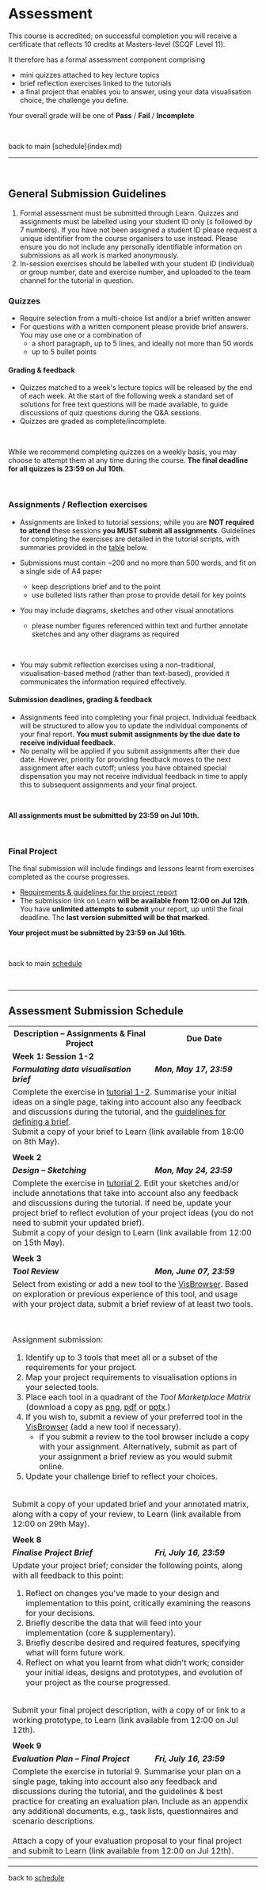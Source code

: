 # Assessment

This course is accredited; on successful completion you will receive a certificate that reflects 10 credits at Masters-level (SCQF Level 11). 

It therefore has a formal assessment component comprising
  * mini quizzes attached to key lecture topics
  * brief reflection exercises linked to the tutorials  <!-- [reflection exercises](reflection_exercises) linked to the tutorials -->  
  * a final project that enables you to answer, using your data visualisation choice, the challenge you define.

Your overall grade will be one of __Pass__ / __Fail__ / __Incomplete__

<p>&nbsp;</p>
back to main [schedule](index.md) 

***

<p>&nbsp;</p>


## General Submission Guidelines

1. Formal assessment must be submitted through Learn. Quizzes and assignments must be labelled using your student ID only (s followed by 7 numbers). If you have not been assigned a student ID please request a unique identifier from the course organisers to use instead. Please ensure you do not include any personally identifiable information on submissions as all work is marked anonymously. 
1. In-session exercises should be labelled with your student ID  (individual)  or group number, date and exercise number, and uploaded to the team channel for the tutorial in question. 

### Quizzes
 * Require selection from a multi-choice list and/or a brief written answer
 * For questions with a written component please provide brief answers. You may use one or a combination of 
   * a short paragraph, up to 5 lines, and ideally not more than 50 words
   * up to 5 bullet points
 
#### Grading &amp; feedback
 * Quizzes matched to a week's lecture topics will be released by the end of each week. At the start of the following week a standard set of solutions for free text questions will be made available, to guide discussions of quiz questions during the Q&A sessions.  
 * Quizzes are graded as complete/incomplete.
<br />

While we recommend completing quizzes on a weekly basis, you may choose to attempt them at any time during the course. **The final deadline for all quizzes is 23:59 on Jul 10th.** 
<p>&nbsp;</p>


<a name = "guidelines_reflection_exercises"></a>
### Assignments / Reflection exercises
 * Assignments are linked to tutorial sessions; while you are **NOT required to attend** these sessions **you MUST submit all assignments**. Guidelines for completing the exercises are detailed in the tutorial scripts, with summaries provided in the <a href="summaries_reflection_exercises">table</a> below. 

 * Submissions must contain ~200 and no more than 500 words, and fit on a single side of A4 paper
   * keep descriptions brief and to the point
   * use bulleted lists rather than prose to provide detail for key points
 * You may include diagrams, sketches and other visual annotations
   * please number figures referenced within text and further annotate sketches and any other diagrams as required
 <br />
  
 * You may submit reflection exercises using a non-traditional, visualisation-based method (rather than text-based), provided it communicates the information required effectively.

#### Submission deadlines, grading &amp; feedback
 * Assignments feed into completing your final project. Individual feedback will be structured to allow you to update the individual components of your final report. **You must submit assignments by the due date to receive individual feedback**. 
 * No penalty will be applied if you submit assignments after their due date. However, priority for providing feedback moves to the next assignment after each cutoff; unless you have obtained special dispensation you may not receive individual feedback in time to apply this to subsequent assignments and your final project.
<br />
 
**All assignments must be submitted by 23:59 on Jul 10th.**
<p>&nbsp;</p>

 
<a name = "guidelines_final_project"></a>
### Final Project

The final submission will include findings and lessons learnt from exercises completed as the course progresses.  
* [Requirements &amp; guidelines for the project report](final_project_report.md)
* The submission link on Learn __will be available from 12:00 on Jul 12th__. You have __unlimited attempts to submit__ your report, up until the final deadline. The __last version submitted will be that marked__. 

**Your project must be submitted by 23:59 on Jul 16th.**
<p>&nbsp;</p>

back to main [schedule](index.md)  
 
<p>&nbsp;</p>

***

<a name = "summaries_reflection_exercises"></a>
## Assessment Submission Schedule

<table width = "90%">
  <tr>
    <th>Description &ndash; Assignments &amp; Final Project</th>
    <th width = "200px">Due Date</th>
  </tr><tr style = "vertical-align:top;">
    <td colspan = "2">
      <a name = "1-1"></a>
      <b>Week 1: Session 1-2</b>
    </td>
  </tr><tr style = "vertical-align:top;font: italic bold">
    <td><b><i>Formulating data visualisation brief</i></b></td>
    <td><b><i>Mon, May 17, 23:59</i></b></td>
  </tr><tr style = "vertical-align:top;">
    <td colspan = "2">
     Complete the exercise in <a href="session-1-2.md#tutorial-project_brief">tutorial 1-2</a>. Summarise your initial ideas on a single page, taking into account also any feedback and discussions during the tutorial, and the <a href="session-1-2.md#guidelines_defining_project_brief">guidelines for defining a brief</a>.<br/>
      Submit a copy of your brief to <!-- a href="https://bit.ly/submission_reflection_exercises_2021" -->Learn<!-- /a --> (link available from 18:00 on 8th May).
    </td>
  </tr><tr style = "vertical-align:top;font: italic bold">
    <td colspan = "2"> </td>
  </tr><tr style = "vertical-align:top;font: italic bold">
    <td colspan = "2">
      <a name = "2-1"></a>
      <b>Week 2</b></td>
  </tr><tr style = "vertical-align:top;">
    <td><b><i>Design &ndash; Sketching</i></b></td>
    <td><b><i>Mon, May 24, 23:59</i></b></td>
  </tr><tr style = "vertical-align:top;">
    <td colspan = "2">
     Complete the exercise in <a href="session-2#tutorial-design-sketching">tutorial 2</a>. Edit your sketches and/or include annotations that take into account also any feedback and discussions during the tutorial. If need be, update your project brief to reflect evolution of your project ideas (you do not need to submit your updated brief).<br/>
      Submit a copy of your design to <!-- a href="https://bit.ly/submission_reflection_exercises_2021" -->Learn<!-- /a --> (link available from 12:00 on 15th May). 
    </td>
  </tr><tr style = "vertical-align:top;font: italic bold">
    <td colspan = "2"> </td>
  </tr><tr style = "vertical-align:top;font: italic bold">
    <td colspan = "2">
      <a name = "2-2b"></a>
      <b>Week 3</b></td>
  </tr><tr style = "vertical-align:top;">
    <td><b><i>Tool Review</i></b></td>
    <td><b><i>Mon, June 07, 23:59</i></b></td>
  </tr><tr style = "vertical-align:top;">
    <td colspan = "2">
     Select from existing or add a new tool to the <a href="https://vistools.net">VisBrowser</a>. Based on exploration or previous experience of this tool, and usage with your project data, submit a brief review of at least two tools.<p>&nbsp;</p>
     Assignment submission: <br />
     <ol>
      <li>Identify up to 3 tools that meet all or a subset of the requirements for your project.</li>
      <li>Map your project requirements to visualisation options in your selected tools.</li>
      <li>Place each tool in a quadrant of the <i>Tool Marketplace Matrix</i> (download a copy as <a href="files/tool_marketplace_matrix.png">png</a>, <a href="files/tool_marketplace_matrix.pdf">pdf</a> or <a href="files/tool_marketplace_matrix.pptx">pptx</a>.)</li>
      <li>If you wish to, submit a review of your preferred tool in the <a href="https://vistools.net">VisBrowser</a> (add a new tool if necessary). 
        <ul>
          <li>if you submit a review to the tool browser include a copy with your assignment. Alternatively, submit as part of your assignment a brief review as you would submit online.</li>
       </ul>
      </li>
      <li>Update your challenge brief to reflect your choices.</li>
     </ol>
     <br/>
      Submit a copy of your updated brief and your annotated matrix, along with a copy of your review, to <!-- a href="https://bit.ly/submission_reflection_exercises_2021" -->Learn<!-- /a --> (link available from 12:00 on 29th May).
    </td>
  </tr><tr style = "vertical-align:top;font: italic bold">
    <td colspan = "2"> </td>
  </tr><tr style = "vertical-align:top;font: italic bold">
    <td colspan = "2">
      <a name = "8"></a>
      <b>Week 8</b></td>
  </tr><tr style = "vertical-align:top;">
    <td><b><i>Finalise Project Brief</i></b></td>
    <td><b><i>Fri, July 16, 23:59</i></b></td>
  </tr><tr style = "vertical-align:top;">
    <td colspan = "2">
      Update your project brief; consider the following points, along with all feedback to this point:
      <ol>
        <li>Reflect on changes you've made to your design and implementation to this point, critically examining the reasons for your decisions.</li>
        <li>Briefly describe the data that will feed into your implementation (core & supplementary).</li>
        <li>Briefly describe desired and required features, specifying what will form future work.</li>
        <li>Reflect on what you learnt from what didn't work; consider your initial ideas, designs and prototypes, and evolution of your project as the course progressed.</li> 
      </ol>
    <br/>
      Submit your final project description, with a copy of or link to a working prototype, to <!-- a href="https://bit.ly/final_project_submission_2021" -->Learn<!-- /a --> (link available from 12:00 on Jul 12th).
    </td>
  </tr><tr style = "vertical-align:top;font: italic bold">
    <td colspan = "2"> </td>
  </tr><tr style = "vertical-align:top;font: italic bold">
    <td colspan = "2">
      <a name = "9"></a>
      <b>Week 9</b></td>
  </tr><tr style = "vertical-align:top;">
    <td><b><i>Evaluation Plan &ndash; Final Project</i></b></td>
    <td><b><i>Fri, July 16, 23:59</i></b></td>
  </tr><tr style = "vertical-align:top;">
    <td colspan = "2">
     Complete the exercise in <!-- a href="session-9#evaluation_plan" -->tutorial 9<!-- /a -->.  Summarise your plan on a single page, taking into account also any feedback and discussions during the tutorial, and the <!-- a href="session-9#guidelines_evaluation_plan" -->guidelines & best practice for creating an evaluation plan<!-- /a -->. Include as an appendix any additional documents, e.g., task lists, questionnaires and scenario descriptions.
     <br/><br/>
     Attach a copy of your evaluation proposal to your final project and submit to <!-- a href="https://bit.ly/final_project_submission_2021" -->Learn<!-- /a --> (link available from 12:00 on Jul 12th).
    </td>
  </tr>
</table>

***

back to [schedule](index.md)
